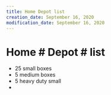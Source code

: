 ```yaml
---
title: Home Depot list
creation_date: September 16, 2020
modification_date: September 16, 2020
---
```



# Home # Depot # list

* 25 small boxes
* 5 medium boxes
* 5 heavy duty small
* 

